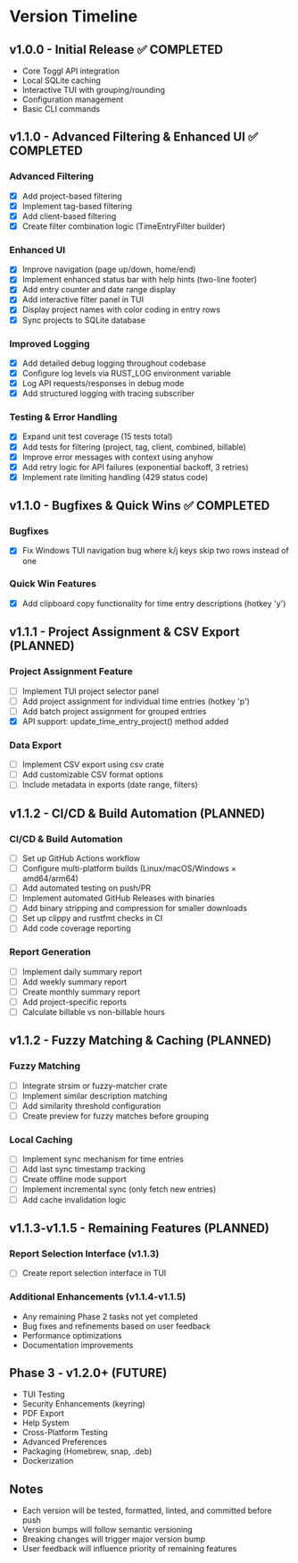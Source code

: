 # Version Timeline

## v1.0.0 - Initial Release ✅ COMPLETED
- Core Toggl API integration
- Local SQLite caching
- Interactive TUI with grouping/rounding
- Configuration management
- Basic CLI commands

## v1.1.0 - Advanced Filtering & Enhanced UI ✅ COMPLETED
### Advanced Filtering
- [x] Add project-based filtering
- [x] Implement tag-based filtering
- [x] Add client-based filtering
- [x] Create filter combination logic (TimeEntryFilter builder)

### Enhanced UI
- [x] Improve navigation (page up/down, home/end)
- [x] Implement enhanced status bar with help hints (two-line footer)
- [x] Add entry counter and date range display
- [x] Add interactive filter panel in TUI
- [x] Display project names with color coding in entry rows
- [x] Sync projects to SQLite database

### Improved Logging
- [x] Add detailed debug logging throughout codebase
- [x] Configure log levels via RUST_LOG environment variable
- [x] Log API requests/responses in debug mode
- [x] Add structured logging with tracing subscriber

### Testing & Error Handling
- [x] Expand unit test coverage (15 tests total)
- [x] Add tests for filtering (project, tag, client, combined, billable)
- [x] Improve error messages with context using anyhow
- [x] Add retry logic for API failures (exponential backoff, 3 retries)
- [x] Implement rate limiting handling (429 status code)

## v1.1.0 - Bugfixes & Quick Wins ✅ COMPLETED
### Bugfixes
- [x] Fix Windows TUI navigation bug where k/j keys skip two rows instead of one

### Quick Win Features
- [x] Add clipboard copy functionality for time entry descriptions (hotkey 'y')

## v1.1.1 - Project Assignment & CSV Export (PLANNED)
### Project Assignment Feature
- [ ] Implement TUI project selector panel
- [ ] Add project assignment for individual time entries (hotkey 'p')
- [ ] Add batch project assignment for grouped entries
- [x] API support: update_time_entry_project() method added

### Data Export
- [ ] Implement CSV export using csv crate
- [ ] Add customizable CSV format options
- [ ] Include metadata in exports (date range, filters)

## v1.1.2 - CI/CD & Build Automation (PLANNED)
### CI/CD & Build Automation
- [ ] Set up GitHub Actions workflow
- [ ] Configure multi-platform builds (Linux/macOS/Windows × amd64/arm64)
- [ ] Add automated testing on push/PR
- [ ] Implement automated GitHub Releases with binaries
- [ ] Add binary stripping and compression for smaller downloads
- [ ] Set up clippy and rustfmt checks in CI
- [ ] Add code coverage reporting

### Report Generation
- [ ] Implement daily summary report
- [ ] Add weekly summary report
- [ ] Create monthly summary report
- [ ] Add project-specific reports
- [ ] Calculate billable vs non-billable hours

## v1.1.2 - Fuzzy Matching & Caching (PLANNED)
### Fuzzy Matching
- [ ] Integrate strsim or fuzzy-matcher crate
- [ ] Implement similar description matching
- [ ] Add similarity threshold configuration
- [ ] Create preview for fuzzy matches before grouping

### Local Caching
- [ ] Implement sync mechanism for time entries
- [ ] Add last sync timestamp tracking
- [ ] Create offline mode support
- [ ] Implement incremental sync (only fetch new entries)
- [ ] Add cache invalidation logic

## v1.1.3-v1.1.5 - Remaining Features (PLANNED)
### Report Selection Interface (v1.1.3)
- [ ] Create report selection interface in TUI

### Additional Enhancements (v1.1.4-v1.1.5)
- Any remaining Phase 2 tasks not yet completed
- Bug fixes and refinements based on user feedback
- Performance optimizations
- Documentation improvements

## Phase 3 - v1.2.0+ (FUTURE)
- TUI Testing
- Security Enhancements (keyring)
- PDF Export
- Help System
- Cross-Platform Testing
- Advanced Preferences
- Packaging (Homebrew, snap, .deb)
- Dockerization

## Notes
- Each version will be tested, formatted, linted, and committed before push
- Version bumps will follow semantic versioning
- Breaking changes will trigger major version bump
- User feedback will influence priority of remaining features
